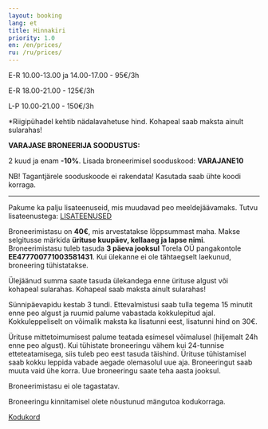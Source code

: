 ```yaml
---
layout: booking
lang: et
title: Hinnakiri
priority: 1.0
en: /en/prices/
ru: /ru/prices/
---
```


E-R 10.00-13.00 ja 14.00-17.00 - 95€/3h

E-R 18.00-21.00 - 125€/3h

L-P 10.00-21.00 - 150€/3h

*Riigipühadel kehtib nädalavahetuse hind.
Kohapeal saab maksta ainult sularahas!

**VARAJASE BRONEERIJA SOODUSTUS:**

2 kuud ja enam **-10%**. Lisada broneerimisel sooduskood: **VARAJANE10**

NB! Tagantjärele sooduskoode ei rakendata!
Kasutada saab ühte koodi korraga.

***

Pakume ka palju lisateenuseid, mis muudavad peo meeldejäävamaks. Tutvu lisateenustega: [LISATEENUSED](/lisateenused/)


Broneerimistasu on **40€**, mis arvestatakse lõppsummast maha. Makse selgitusse märkida **ürituse kuupäev, kellaaeg ja lapse nimi**.
Broneerimistasu tuleb tasuda **3 päeva jooksul** Torela OÜ pangakontole **EE477700771003581431**. Kui ülekanne ei ole tähtaegselt laekunud, broneering tühistatakse.

Ülejäänud summa saate tasuda ülekandega enne ürituse algust või kohapeal sularahas. Kohapeal saab maksta ainult sularahas!

Sünnipäevapidu kestab 3 tundi. Ettevalmistusi saab tulla tegema 15 minutit enne peo algust ja ruumid palume vabastada kokkulepitud ajal. Kokkuleppeliselt on võimalik maksta ka lisatunni eest, lisatunni hind on 30€. 

Ürituse mittetoimumisest palume teatada esimesel võimalusel (hiljemalt 24h enne peo algust). Kui tühistate broneeringu vähem kui 24-tunnise etteteatamisega, siis tuleb peo eest tasuda täishind. Ürituse tühistamisel saab kokku leppida vabade aegade olemasolul uue aja. Broneeringut saab muuta vaid ühe korra. Uue broneeringu saate teha aasta jooksul.

Broneerimistasu ei ole tagastatav.

Broneeringu kinnitamisel olete nõustunud mängutoa kodukorraga.

[Kodukord](/kodukord/)
